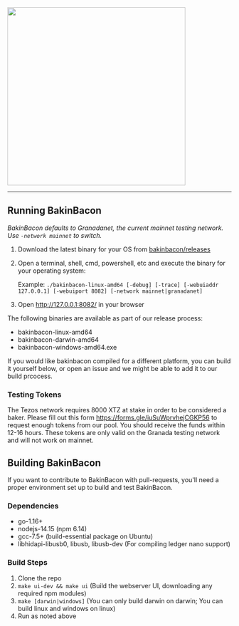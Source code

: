 <img src="https://bakinbacon.io/img/head_logo.png" width="400px">

---

## Running BakinBacon

_BakinBacon defaults to Granadanet, the current mainnet testing network. Use `-network mainnet` to switch._

1. Download the latest binary for your OS from [bakinbacon/releases](https://github.com/bakingbacon/bakinbacon/releases)
1. Open a terminal, shell, cmd, powershell, etc and execute the binary for your operating system: 

    Example: `./bakinbacon-linux-amd64 [-debug] [-trace] [-webuiaddr 127.0.0.1] [-webuiport 8082] [-network mainnet|granadanet]`

3. Open http://127.0.0.1:8082/ in your browser

The following binaries are available as part of our release process:

* bakinbacon-linux-amd64
* bakinbacon-darwin-amd64
* bakinbacon-windows-amd64.exe

If you would like bakinbacon compiled for a different platform, you can build it yourself below, or open an issue and we might be able to add it to our build prcocess.

### Testing Tokens

The Tezos network requires 8000 XTZ at stake in order to be considered a baker. Please fill out this form https://forms.gle/iuSuWprvhejCGKP56 to request enough tokens from our pool. You should receive the funds within 12-16 hours. These tokens are only valid on the Granada testing network and will not work on mainnet.

## Building BakinBacon

If you want to contribute to BakinBacon with pull-requests, you'll need a proper environment set up to build and test BakinBacon.

### Dependencies

* go-1.16+
* nodejs-14.15 (npm 6.14)
* gcc-7.5+ (build-essential package on Ubuntu)
* libhidapi-libusb0, libusb, libusb-dev (For compiling ledger nano support)

### Build Steps

1. Clone the repo
1. `make ui-dev && make ui` (Build the webserver UI, downloading any required npm modules)
1. `make [darwin|windows]` (You can only build darwin on darwin; You can build linux and windows on linux)
1. Run as noted above

